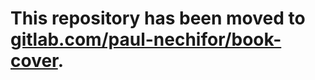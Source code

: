 # This repository has been moved to [gitlab.com/paul-nechifor/book-cover](http://gitlab.com/paul-nechifor/book-cover).